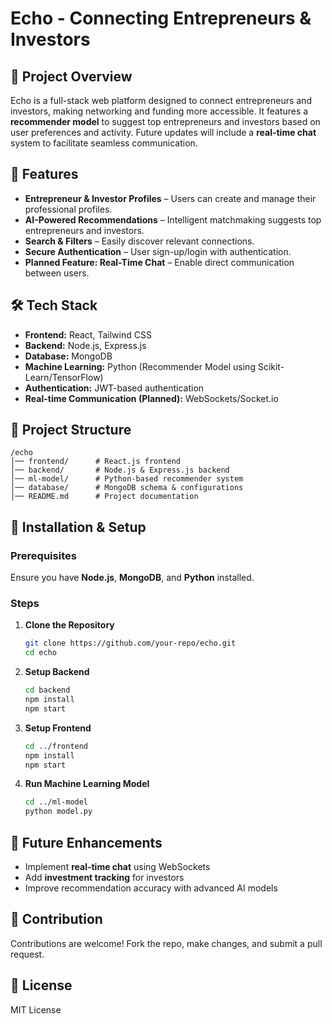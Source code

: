 # Echo - Connecting Entrepreneurs & Investors

## 📌 Project Overview
Echo is a full-stack web platform designed to connect entrepreneurs and investors, making networking and funding more accessible. It features a **recommender model** to suggest top entrepreneurs and investors based on user preferences and activity. Future updates will include a **real-time chat** system to facilitate seamless communication.

## 🚀 Features
- **Entrepreneur & Investor Profiles** – Users can create and manage their professional profiles.
- **AI-Powered Recommendations** – Intelligent matchmaking suggests top entrepreneurs and investors.
- **Search & Filters** – Easily discover relevant connections.
- **Secure Authentication** – User sign-up/login with authentication.
- **Planned Feature: Real-Time Chat** – Enable direct communication between users.

## 🛠️ Tech Stack
- **Frontend:** React, Tailwind CSS
- **Backend:** Node.js, Express.js
- **Database:** MongoDB
- **Machine Learning:** Python (Recommender Model using Scikit-Learn/TensorFlow)
- **Authentication:** JWT-based authentication
- **Real-time Communication (Planned):** WebSockets/Socket.io

## 📂 Project Structure
```
/echo
│── frontend/      # React.js frontend
│── backend/       # Node.js & Express.js backend
│── ml-model/      # Python-based recommender system
│── database/      # MongoDB schema & configurations
│── README.md      # Project documentation
```

## 🔧 Installation & Setup
### Prerequisites
Ensure you have **Node.js**, **MongoDB**, and **Python** installed.

### Steps
1. **Clone the Repository**
   ```bash
   git clone https://github.com/your-repo/echo.git
   cd echo
   ```

2. **Setup Backend**
   ```bash
   cd backend
   npm install
   npm start
   ```

3. **Setup Frontend**
   ```bash
   cd ../frontend
   npm install
   npm start
   ```

4. **Run Machine Learning Model**
   ```bash
   cd ../ml-model
   python model.py
   ```

## 📅 Future Enhancements
- Implement **real-time chat** using WebSockets
- Add **investment tracking** for investors
- Improve recommendation accuracy with advanced AI models

## 🤝 Contribution
Contributions are welcome! Fork the repo, make changes, and submit a pull request.

## 📜 License
MIT License

